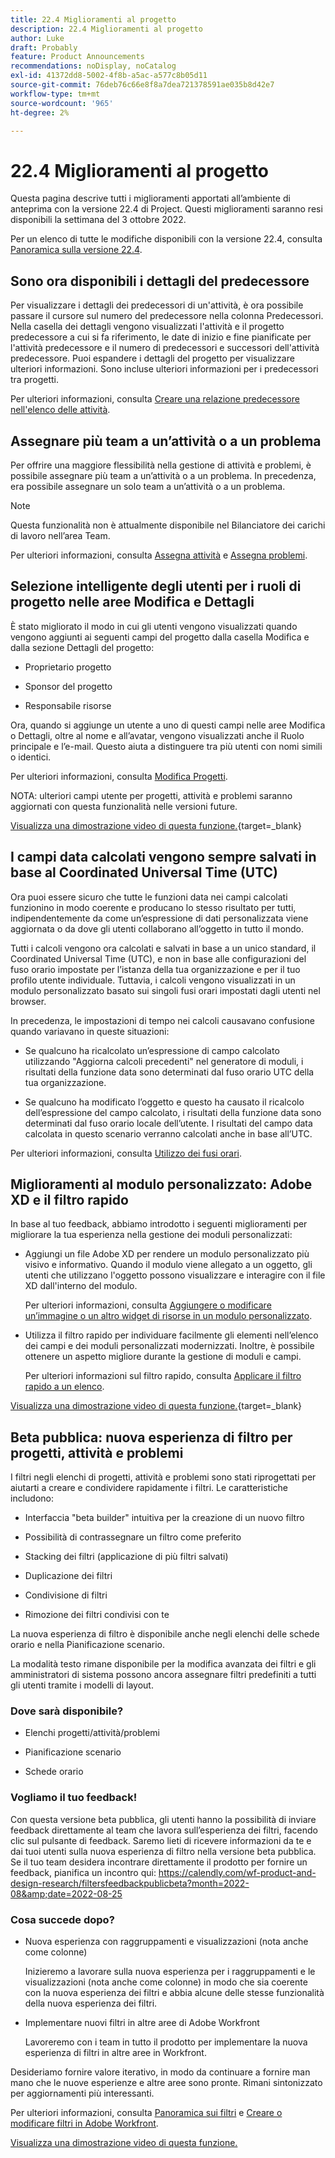 ```yaml
---
title: 22.4 Miglioramenti al progetto
description: 22.4 Miglioramenti al progetto
author: Luke
draft: Probably
feature: Product Announcements
recommendations: noDisplay, noCatalog
exl-id: 41372dd8-5002-4f8b-a5ac-a577c8b05d11
source-git-commit: 76deb76c66e8f8a7dea721378591ae035b8d42e7
workflow-type: tm+mt
source-wordcount: '965'
ht-degree: 2%

---
```


# 22.4 Miglioramenti al progetto

Questa pagina descrive tutti i miglioramenti apportati all’ambiente di anteprima con la versione 22.4 di Project. Questi miglioramenti saranno resi disponibili la settimana del 3 ottobre 2022.

Per un elenco di tutte le modifiche disponibili con la versione 22.4, consulta [Panoramica sulla versione 22.4](/help/quicksilver/product-announcements/product-releases/22.4-release-activity/22-4-release-overview.md).

## Sono ora disponibili i dettagli del predecessore

Per visualizzare i dettagli dei predecessori di un&#39;attività, è ora possibile passare il cursore sul numero del predecessore nella colonna Predecessori. Nella casella dei dettagli vengono visualizzati l&#39;attività e il progetto predecessore a cui si fa riferimento, le date di inizio e fine pianificate per l&#39;attività predecessore e il numero di predecessori e successori dell&#39;attività predecessore. Puoi espandere i dettagli del progetto per visualizzare ulteriori informazioni. Sono incluse ulteriori informazioni per i predecessori tra progetti.

Per ulteriori informazioni, consulta [Creare una relazione predecessore nell&#39;elenco delle attività](/help/quicksilver/manage-work/tasks/use-prdcssrs/create-predecessors-on-task-list.md).

## Assegnare più team a un’attività o a un problema

Per offrire una maggiore flessibilità nella gestione di attività e problemi, è possibile assegnare più team a un’attività o a un problema. In precedenza, era possibile assegnare un solo team a un’attività o a un problema.

>[!NOTE]
>
>Questa funzionalità non è attualmente disponibile nel Bilanciatore dei carichi di lavoro nell’area Team.

Per ulteriori informazioni, consulta [Assegna attività](/help/quicksilver/manage-work/tasks/assign-tasks/assign-tasks.md) e [Assegna problemi](/help/quicksilver/manage-work/issues/manage-issues/assign-issues.md).

## Selezione intelligente degli utenti per i ruoli di progetto nelle aree Modifica e Dettagli

È stato migliorato il modo in cui gli utenti vengono visualizzati quando vengono aggiunti ai seguenti campi del progetto dalla casella Modifica e dalla sezione Dettagli del progetto:

* Proprietario progetto

* Sponsor del progetto

* Responsabile risorse

Ora, quando si aggiunge un utente a uno di questi campi nelle aree Modifica o Dettagli, oltre al nome e all’avatar, vengono visualizzati anche il Ruolo principale e l’e-mail. Questo aiuta a distinguere tra più utenti con nomi simili o identici.

Per ulteriori informazioni, consulta [Modifica Progetti](/help/quicksilver/manage-work/projects/manage-projects/edit-projects.md).

NOTA: ulteriori campi utente per progetti, attività e problemi saranno aggiornati con questa funzionalità nelle versioni future.

[Visualizza una dimostrazione video di questa funzione.](https://video.tv.adobe.com/v/3412390/){target=_blank}

## I campi data calcolati vengono sempre salvati in base al Coordinated Universal Time (UTC)

Ora puoi essere sicuro che tutte le funzioni data nei campi calcolati funzionino in modo coerente e producano lo stesso risultato per tutti, indipendentemente da come un’espressione di dati personalizzata viene aggiornata o da dove gli utenti collaborano all’oggetto in tutto il mondo.

Tutti i calcoli vengono ora calcolati e salvati in base a un unico standard, il Coordinated Universal Time (UTC), e non in base alle configurazioni del fuso orario impostate per l’istanza della tua organizzazione e per il tuo profilo utente individuale. Tuttavia, i calcoli vengono visualizzati in un modulo personalizzato basato sui singoli fusi orari impostati dagli utenti nel browser.

In precedenza, le impostazioni di tempo nei calcoli causavano confusione quando variavano in queste situazioni:

* Se qualcuno ha ricalcolato un’espressione di campo calcolato utilizzando &quot;Aggiorna calcoli precedenti&quot; nel generatore di moduli, i risultati della funzione data sono determinati dal fuso orario UTC della tua organizzazione.

* Se qualcuno ha modificato l’oggetto e questo ha causato il ricalcolo dell’espressione del campo calcolato, i risultati della funzione data sono determinati dal fuso orario locale dell’utente. I risultati del campo data calcolata in questo scenario verranno calcolati anche in base all’UTC.

Per ulteriori informazioni, consulta [Utilizzo dei fusi orari](/help/quicksilver/workfront-basics/tips-tricks-and-troubleshooting/working-across-timezones.md).

## Miglioramenti al modulo personalizzato: Adobe XD e il filtro rapido

In base al tuo feedback, abbiamo introdotto i seguenti miglioramenti per migliorare la tua esperienza nella gestione dei moduli personalizzati:

* Aggiungi un file Adobe XD per rendere un modulo personalizzato più visivo e informativo. Quando il modulo viene allegato a un oggetto, gli utenti che utilizzano l&#39;oggetto possono visualizzare e interagire con il file XD dall&#39;interno del modulo.

  Per ulteriori informazioni, consulta [Aggiungere o modificare un’immagine o un altro widget di risorse in un modulo personalizzato](/help/quicksilver/administration-and-setup/customize-workfront/create-manage-custom-forms/add-widget-or-edit-its-properties-in-a-custom-form.md).

* Utilizza il filtro rapido per individuare facilmente gli elementi nell’elenco dei campi e dei moduli personalizzati modernizzati. Inoltre, è possibile ottenere un aspetto migliore durante la gestione di moduli e campi.

  Per ulteriori informazioni sul filtro rapido, consulta [Applicare il filtro rapido a un elenco](/help/quicksilver/workfront-basics/navigate-workfront/use-lists/apply-quick-filter-list.md).

[Visualizza una dimostrazione video di questa funzione.](https://video.tv.adobe.com/v/3412469/){target=_blank}

## Beta pubblica: nuova esperienza di filtro per progetti, attività e problemi

I filtri negli elenchi di progetti, attività e problemi sono stati riprogettati per aiutarti a creare e condividere rapidamente i filtri. Le caratteristiche includono:

* Interfaccia &quot;beta builder&quot; intuitiva per la creazione di un nuovo filtro

* Possibilità di contrassegnare un filtro come preferito

* Stacking dei filtri (applicazione di più filtri salvati)

* Duplicazione dei filtri

* Condivisione di filtri

* Rimozione dei filtri condivisi con te


La nuova esperienza di filtro è disponibile anche negli elenchi delle schede orario e nella Pianificazione scenario.

La modalità testo rimane disponibile per la modifica avanzata dei filtri e gli amministratori di sistema possono ancora assegnare filtri predefiniti a tutti gli utenti tramite i modelli di layout.

### Dove sarà disponibile?

* Elenchi progetti/attività/problemi

* Pianificazione scenario

* Schede orario


### Vogliamo il tuo feedback!

Con questa versione beta pubblica, gli utenti hanno la possibilità di inviare feedback direttamente al team che lavora sull’esperienza dei filtri, facendo clic sul pulsante di feedback. Saremo lieti di ricevere informazioni da te e dai tuoi utenti sulla nuova esperienza di filtro nella versione beta pubblica. Se il tuo team desidera incontrare direttamente il prodotto per fornire un feedback, pianifica un incontro qui: https://calendly.com/wf-product-and-design-research/filtersfeedbackpublicbeta?month=2022-08&amp;date=2022-08-25

### Cosa succede dopo?

* Nuova esperienza con raggruppamenti e visualizzazioni (nota anche come colonne)

  Inizieremo a lavorare sulla nuova esperienza per i raggruppamenti e le visualizzazioni (nota anche come colonne) in modo che sia coerente con la nuova esperienza dei filtri e abbia alcune delle stesse funzionalità della nuova esperienza dei filtri.

* Implementare nuovi filtri in altre aree di Adobe Workfront

  Lavoreremo con i team in tutto il prodotto per implementare la nuova esperienza di filtri in altre aree in Workfront.


Desideriamo fornire valore iterativo, in modo da continuare a fornire man mano che le nuove esperienze e altre aree sono pronte. Rimani sintonizzato per aggiornamenti più interessanti.

Per ulteriori informazioni, consulta [Panoramica sui filtri](/help/quicksilver/reports-and-dashboards/reports/reporting-elements/filters-overview.md) e [Creare o modificare filtri in Adobe Workfront](/help/quicksilver/reports-and-dashboards/reports/reporting-elements/create-filters.md).

[Visualizza una dimostrazione video di questa funzione.](https://video.tv.adobe.com/v/3412391/)
